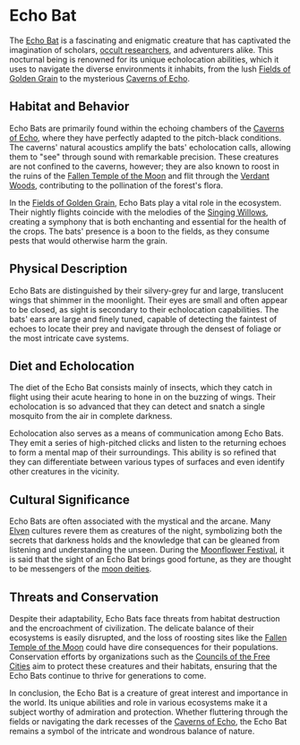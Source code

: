# Echo Bat

The [Echo Bat](Echo%20Bat.md) is a fascinating and enigmatic creature that has captivated the imagination of scholars, [occult researchers](occult%20researchers.md), and adventurers alike. This nocturnal being is renowned for its unique echolocation abilities, which it uses to navigate the diverse environments it inhabits, from the lush [Fields of Golden Grain](Fields%20of%20Golden%20Grain.md) to the mysterious [Caverns of Echo](Caverns%20of%20Echo.md).

## Habitat and Behavior

Echo Bats are primarily found within the echoing chambers of the [Caverns of Echo](Caverns%20of%20Echo.md), where they have perfectly adapted to the pitch-black conditions. The caverns' natural acoustics amplify the bats' echolocation calls, allowing them to "see" through sound with remarkable precision. These creatures are not confined to the caverns, however; they are also known to roost in the ruins of the [Fallen Temple of the Moon](Fallen%20Temple%20of%20the%20Moon.md) and flit through the [Verdant Woods](Verdant%20Woods.md), contributing to the pollination of the forest's flora.

In the [Fields of Golden Grain](Fields%20of%20Golden%20Grain.md), Echo Bats play a vital role in the ecosystem. Their nightly flights coincide with the melodies of the [Singing Willows](Singing%20Willows.md), creating a symphony that is both enchanting and essential for the health of the crops. The bats' presence is a boon to the fields, as they consume pests that would otherwise harm the grain.

## Physical Description

Echo Bats are distinguished by their silvery-grey fur and large, translucent wings that shimmer in the moonlight. Their eyes are small and often appear to be closed, as sight is secondary to their echolocation capabilities. The bats' ears are large and finely tuned, capable of detecting the faintest of echoes to locate their prey and navigate through the densest of foliage or the most intricate cave systems.

## Diet and Echolocation

The diet of the Echo Bat consists mainly of insects, which they catch in flight using their acute hearing to hone in on the buzzing of wings. Their echolocation is so advanced that they can detect and snatch a single mosquito from the air in complete darkness.

Echolocation also serves as a means of communication among Echo Bats. They emit a series of high-pitched clicks and listen to the returning echoes to form a mental map of their surroundings. This ability is so refined that they can differentiate between various types of surfaces and even identify other creatures in the vicinity.

## Cultural Significance

Echo Bats are often associated with the mystical and the arcane. Many [Elven](Elven.md) cultures revere them as creatures of the night, symbolizing both the secrets that darkness holds and the knowledge that can be gleaned from listening and understanding the unseen. During the [Moonflower Festival](Moonflower%20Festival.md), it is said that the sight of an Echo Bat brings good fortune, as they are thought to be messengers of the [moon deities](moon%20deities.md).

## Threats and Conservation

Despite their adaptability, Echo Bats face threats from habitat destruction and the encroachment of civilization. The delicate balance of their ecosystems is easily disrupted, and the loss of roosting sites like the [Fallen Temple of the Moon](Fallen%20Temple%20of%20the%20Moon.md) could have dire consequences for their populations. Conservation efforts by organizations such as the [Councils of the Free Cities](Councils%20of%20the%20Free%20Cities.md) aim to protect these creatures and their habitats, ensuring that the Echo Bats continue to thrive for generations to come.

In conclusion, the Echo Bat is a creature of great interest and importance in the world. Its unique abilities and role in various ecosystems make it a subject worthy of admiration and protection. Whether fluttering through the fields or navigating the dark recesses of the [Caverns of Echo](Caverns%20of%20Echo.md), the Echo Bat remains a symbol of the intricate and wondrous balance of nature.